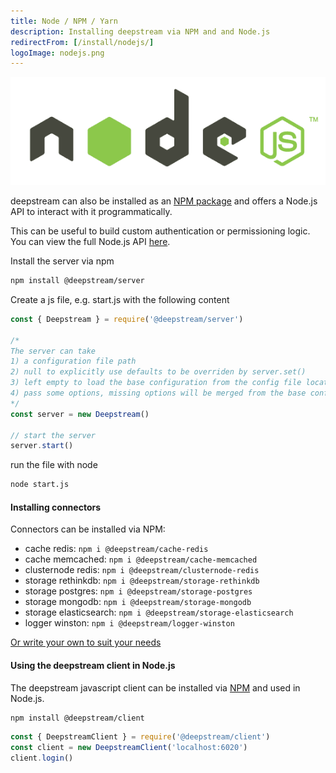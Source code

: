 ```yaml
---
title: Node / NPM / Yarn
description: Installing deepstream via NPM and and Node.js
redirectFrom: [/install/nodejs/]
logoImage: nodejs.png
---
```


![Node.js](/img/tutorials/01-install/nodejs.png)

deepstream can also be installed as an [NPM package](https://www.npmjs.com/package/deepstream.io) and offers a Node.js API to interact with it programmatically.

This can be useful to build custom authentication or permissioning logic. You can view the full Node.js API [here](../../docs/server/node-api).

Install the server via npm

``` bash
npm install @deepstream/server
```

Create a js file, e.g. start.js with the following content

```javascript
const { Deepstream } = require('@deepstream/server')

/*
The server can take
1) a configuration file path
2) null to explicitly use defaults to be overriden by server.set()
3) left empty to load the base configuration from the config file located within the conf directory.
4) pass some options, missing options will be merged from the base configuration.
*/
const server = new Deepstream()

// start the server
server.start()
```

run the file with node
```bash
node start.js
```

#### Installing connectors

Connectors can be installed via NPM:

- cache redis: `npm i @deepstream/cache-redis`
- cache memcached: `npm i @deepstream/cache-memcached`
- clusternode redis: `npm i @deepstream/clusternode-redis`
- storage rethinkdb: `npm i @deepstream/storage-rethinkdb`
- storage postgres: `npm i @deepstream/storage-postgres`
- storage mongodb: `npm i @deepstream/storage-mongodb`
- storage elasticsearch: `npm i @deepstream/storage-elasticsearch`
- logger winston: `npm i @deepstream/logger-winston`

[Or write your own to suit your needs](00-tutorials/70-custom-plugins/10-an-overview.md)

#### Using the deepstream client in Node.js
The deepstream javascript client can be installed via [NPM](https://www.npmjs.com/package/@deepstream/client) and used in Node.js.

```bash
npm install @deepstream/client
```

```javascript
const { DeepstreamClient } = require('@deepstream/client')
const client = new DeepstreamClient('localhost:6020')
client.login()
```

